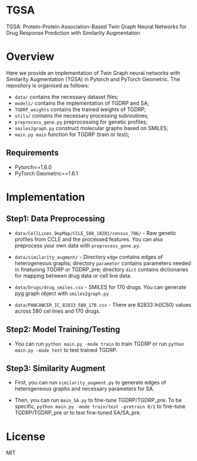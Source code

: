 # TGSA
TGSA: Protein-Protein Association-Based Twin Graph Neural Networks for Drug Response Prediction with Similarity Augmentation

# Overview
Here we provide an implementation of Twin Graph neural networks with Similarity Augmentation (TGSA) in Pytorch and PyTorch Geometric. The repository is organised as follows:

- `data/` contains the necessary dataset files;
- `models/` contains the implementation of TGDRP and SA;
- `TGDRP_weights` contains the trained weights of TGDRP;
- `utils/` contains the necessary processing subroutines;
- `preprocess_gene.py` preprocessing for genetic profiles;
- `smiles2graph.py` construct molecular graphs based on SMILES;
- `main.py main` function for TGDRP (train or test);

## Requirements
- Pytorch==1.6.0
- PyTorch Geometric==1.6.1

# Implementation
## Step1: Data Preprocessing
- `data/CellLines_DepMap/CCLE_580_18281/census_706/` - Raw genetic profiles from CCLE and the processed features. You can also preprocess your own data with `preprocess_gene.py`.

- `data/similarity_augment/` - Directory `edge` contains edges of heterogeneous graphs; directory `parameter` contains parameters needed in finetuning TGDRP or TGDRP_pre; directory `dict` contains dictionaries for mapping between drug data or cell line data. 

- `data/Drugs/drug_smiles.csv` - SMILES for 170 drugs. You can generate pyg graph object with `smiles2graph.py`

- `data/PANCANCER_IC_82833_580_170.csv` - There are 82833 ln(IC50) values across 580 cel lines and 170 drugs.

## Step2: Model Training/Testing
- You can run `python main.py -mode train` to train TGDRP or run `python main.py -mode test` to test trained TGDRP.

## Step3: Similarity Augment
- First, you can run `similarity_augment.py` to generate edges of heterogeneous graphs and necessary parameters for SA.

- Then, you can run `main_SA.py` to fine-tune TGDRP/TGDRP_pre.  To be specific, `python main.py -mode train/test -pretrain 0/1` to fine-tune TGDRP/TGDRP_pre or to test fine-tuned SA/SA_pre.  

# License
MIT